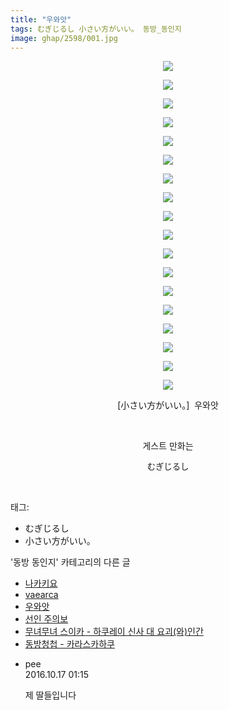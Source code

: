 ```yaml
---
title: "우와앗"
tags: むぎじるし 小さい方がいい。 동방_동인지
image: ghap/2598/001.jpg
---
```

<div class="article">
<p style="text-align: center; clear: none; float: none;"><img src="{{ site.nasurl }}/ghap/2598/001.jpg"/></p>
<p style="text-align: center; clear: none; float: none;"><img src="{{ site.nasurl }}/ghap/2598/002.jpg"/></p>
<p style="text-align: center; clear: none; float: none;"><img src="{{ site.nasurl }}/ghap/2598/003.jpg"/></p>
<p style="text-align: center; clear: none; float: none;"><img src="{{ site.nasurl }}/ghap/2598/004.jpg"/></p>
<p style="text-align: center; clear: none; float: none;"><img src="{{ site.nasurl }}/ghap/2598/005.jpg"/></p>
<p style="text-align: center; clear: none; float: none;"><img src="{{ site.nasurl }}/ghap/2598/006.jpg"/></p>
<p style="text-align: center; clear: none; float: none;"><img src="{{ site.nasurl }}/ghap/2598/007.jpg"/></p>
<p style="text-align: center; clear: none; float: none;"><img src="{{ site.nasurl }}/ghap/2598/008.jpg"/></p>
<p style="text-align: center; clear: none; float: none;"><img src="{{ site.nasurl }}/ghap/2598/009.jpg"/></p>
<p style="text-align: center; clear: none; float: none;"><img src="{{ site.nasurl }}/ghap/2598/010.jpg"/></p>
<p style="text-align: center; clear: none; float: none;"><img src="{{ site.nasurl }}/ghap/2598/011.jpg"/></p>
<p style="text-align: center; clear: none; float: none;"><img src="{{ site.nasurl }}/ghap/2598/012.jpg"/></p>
<p style="text-align: center; clear: none; float: none;"><img src="{{ site.nasurl }}/ghap/2598/013.jpg"/></p>
<p style="text-align: center; clear: none; float: none;"><img src="{{ site.nasurl }}/ghap/2598/014.jpg"/></p>
<p style="text-align: center; clear: none; float: none;"><img src="{{ site.nasurl }}/ghap/2598/015.jpg"/></p>
<p style="text-align: center; clear: none; float: none;"><img src="{{ site.nasurl }}/ghap/2598/016.jpg"/></p>
<p style="text-align: center; clear: none; float: none;"><img src="{{ site.nasurl }}/ghap/2598/017.jpg"/></p>
<p style="text-align: center; clear: none; float: none;"><img src="{{ site.nasurl }}/ghap/2598/018.jpg"/></p>
<p style="text-align: center; clear: none; float: none;">[小さい方がいい。]  우와앗</p>
<p style="text-align: center; clear: none; float: none;"><br/></p>
<p style="text-align: center; clear: none; float: none;">게스트 만화는</p>
<p style="text-align: center; clear: none; float: none;"><span style="font-size: 13.3333px;">むぎじるし</span></p>
<p><br/></p>
</div><div class="tagTrail">
<p>태그: </p>
<ul>
<li>むぎじるし</li>
<li>小さい方がいい。</li>
</ul>
</div><div class="another">
<p>'동방 동인지' 카테고리의 다른 글</p>
<ul>
<li><a href="/2016-10-15-ghap_2600">나카키요</a></li>
<li><a href="/2016-10-15-ghap_2599">vaearca</a></li>
<li><a href="/2016-10-15-ghap_2598">우와앗</a></li>
<li><a href="/2016-10-15-ghap_2597">선인 주의보</a></li>
<li><a href="/2016-10-15-ghap_2595">무녀무녀 스이카 - 하쿠레이 신사 대 요괴(와)인간</a></li>
<li><a href="/2016-10-15-ghap_2594">동방청첩 - 카라스카하쿠</a></li>
</ul>
</div><div class="cb_module cb_fluid">
<div class="cb_wrt cb_profile">
<div class="comment">
<ul>
<li class="cb_thumb_off" id="comment14829994">
<div class="cb_comment_area">
<div class="cb_info_area">
<div class="cb_section">
<span class="cb_nick_name">pee</span>
</div>
<div class="cb_section">
<span class="cb_date">2016.10.17 01:15 </span>
</div>
</div>
<div class="cb_dsc_comment">
<p class="cb_dsc">
											제 딸들입니다
										</p>
</div>
</div></li>
</ul>
</div>
</div><!-- commentList close -->
</div>